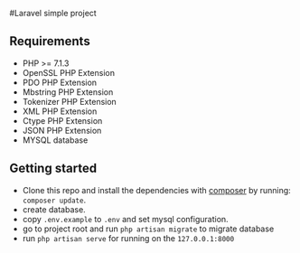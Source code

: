 #Laravel simple project

## Requirements

- PHP >= 7.1.3
- OpenSSL PHP Extension
- PDO PHP Extension
- Mbstring PHP Extension
- Tokenizer PHP Extension
- XML PHP Extension
- Ctype PHP Extension
- JSON PHP Extension
- MYSQL database


## Getting started

- Clone this repo and install the dependencies with [composer](https://getcomposer.org/) by running: `composer update`.
- create database.
- copy `.env.example` to `.env` and set mysql configuration.
- go to project root and run `php artisan migrate` to migrate database
- run `php artisan serve` for running on the `127.0.0.1:8000`

